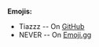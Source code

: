 **Emojis:**
- Tiazzz -- On [GitHub](<https://github.com/TywrapStudios>)
- NEVER -- On [Emoji.gg](<https://emoji.gg/user/never_see>)
